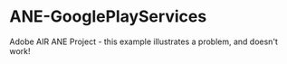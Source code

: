 # ANE-GooglePlayServices
Adobe AIR ANE Project - this example illustrates a problem, and doesn't work!







